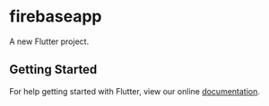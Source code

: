 # firebaseapp

A new Flutter project.

## Getting Started

For help getting started with Flutter, view our online
[documentation](https://flutter.io/).
